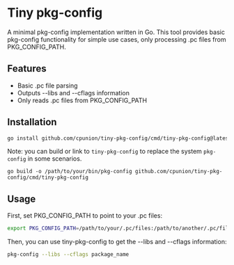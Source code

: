 # Tiny pkg-config

A minimal pkg-config implementation written in Go. This tool provides basic pkg-config functionality for simple use cases, only processing .pc files from PKG_CONFIG_PATH.

## Features

- Basic .pc file parsing
- Outputs --libs and --cflags information
- Only reads .pc files from PKG_CONFIG_PATH

## Installation

```sh
go install github.com/cpunion/tiny-pkg-config/cmd/tiny-pkg-config@latest
```

Note: you can build or link to `tiny-pkg-config` to replace the system `pkg-config` in
some scenarios.

```shell
go build -o /path/to/your/bin/pkg-config github.com/cpunion/tiny-pkg-config/cmd/tiny-pkg-config
```

## Usage

First, set PKG_CONFIG_PATH to point to your .pc files:

```sh
export PKG_CONFIG_PATH=/path/to/your/.pc/files:/path/to/another/.pc/files
```

Then, you can use tiny-pkg-config to get the --libs and --cflags information:

```sh
pkg-config --libs --cflags package_name
```
